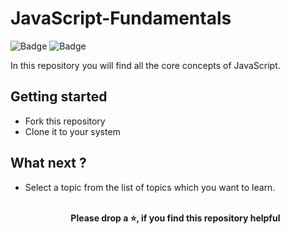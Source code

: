 # JavaScript-Fundamentals
![Badge](https://img.shields.io/badge/JavaScript-core--concepts-brightgreen)
![Badge](https://img.shields.io/badge/open--source-%E2%9D%A4-red)

In this repository you will find all the core concepts of JavaScript.

## Getting started
 - Fork this repository
 - Clone it to your system

## What next ?
 - Select a topic from the list of topics which you want to learn.
 <br><br>
**<p align="center">**Please drop a ⭐, if you find this repository helpful**</p>**
